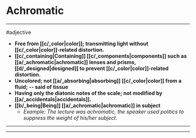 # Achromatic
---
#adjective
- **Free from [[c/_color|color]]; transmitting light without [[c/_color|color]]-related distortion.**
- **[[c/_containing|Containing]] [[c/_components|components]] such as [[a/_achromatic|achromatic]] lenses and prisms, [[d/_designed|designed]] to prevent [[c/_color|color]]-related distortion.**
- **Uncolored; not [[a/_absorbing|absorbing]] [[c/_color|color]] from a fluid; -- said of tissue**
- **Having only the diatonic notes of the scale; not modified by [[a/_accidentals|accidentals]].**
- **[[b/_being|Being]] [[a/_achromatic|achromatic]] in subject**
	- _Example: The lecture was achromatic, the speaker used politics to suppress the weight of his/her subject._
---
---
